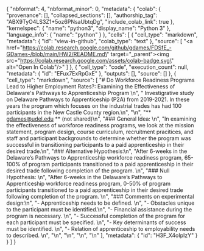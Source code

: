 {
  "nbformat": 4,
  "nbformat_minor": 0,
  "metadata": {
    "colab": {
      "provenance": [],
      "collapsed_sections": [],
      "authorship_tag": "ABX9TyO4LS3Z1+5oz6PNsaUbtqDg",
      "include_colab_link": true
    },
    "kernelspec": {
      "name": "python3",
      "display_name": "Python 3"
    },
    "language_info": {
      "name": "python"
    }
  },
  "cells": [
    {
      "cell_type": "markdown",
      "metadata": {
        "id": "view-in-github",
        "colab_type": "text"
      },
      "source": [
        "<a href=\"https://colab.research.google.com/github/gdames/FDSfE_-GDames-/blob/main/HW2/README.md\" target=\"_parent\"><img src=\"https://colab.research.google.com/assets/colab-badge.svg\" alt=\"Open In Colab\"/></a>"
      ]
    },
    {
      "cell_type": "code",
      "execution_count": null,
      "metadata": {
        "id": "EFux7ExRpGxE"
      },
      "outputs": [],
      "source": []
    },
    {
      "cell_type": "markdown",
      "source": [
        "#  Do Workforce Readiness Programs Lead to Higher Employment Rates?: Examining the Effectiveness of Delaware's Pathways to Apprenticeship Program   \n",
        " Investigrative study on Delaware Pathways to Apprenticeship (P2A) from 2019-2021. In these years the program which focuses on the industrial trades has had 100 participants in the New Castle County region.\n",
        "\n",
        "** gdames@udel.edu ** (not shared)\n",
        "### General Idea: \n",
        "In examining the effectiveness of workforce readiness programs, we look at the mission statement, program design, course curriculum, recruitment pracitices, and staff and participant backgrounds to determine whether the program was successful in transitioning participants to a paid apprenticeship in their desired trade.\n",
        "### Alternative Hypothesis:\n",
        "After 6-weeks in the Delaware’s Pathways to Apprenticeship workforce readiness program, 65-100% of program participants transitioned to a paid apprenticeship in their desired trade following completion of the program. \n",
        "### Null Hypothesis: \n",
        "After 6-weeks in the Delaware’s Pathways to Apprenticeship workforce readiness program, 0-50% of program participants transitioned to a paid apprenticeship in their desired trade following completion of the program. \n",
        "### Comments on experimental design:\n",
        "- Apprenticeship needs to be defined. \n",
        "- Obstacles unique to the participant must be identified.\n",
        "- Financial assistance during the program is necessary. \n",
        "- Successful completion of the program for each participant must be specified. \n",
        "- Key determinants of success must be identified. \n",
        "- Relation of apprenticeship to employability needs to described. \n",
        "\n",
        "\n",
        "\n",
        "\n"
      ],
      "metadata": {
        "id": "H3F_X4oIpIzY"
      }
    }
  ]
}